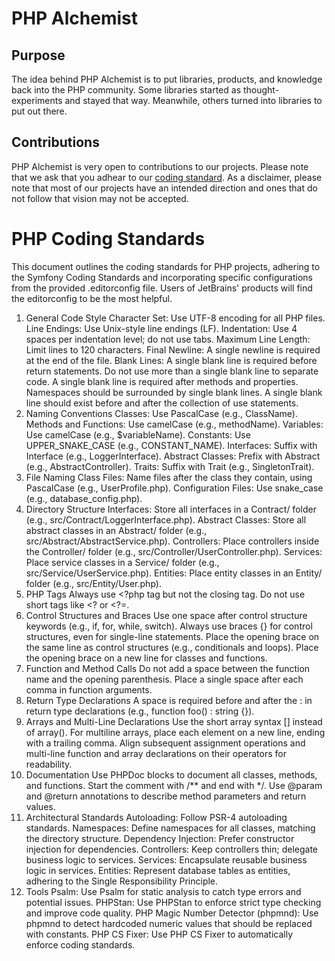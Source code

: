 # PHP Alchemist

## Purpose

The idea behind PHP Alchemist is to put libraries, products, and 
knowledge back into the PHP community. Some libraries started 
as thought-experiments and stayed that way.  Meanwhile, others turned
into libraries to put out there.


## Contributions

PHP Alchemist is very open to contributions to our projects. 
Please note that we ask that you adhear to our [coding standard](#php-coding-standard). 
As a disclaimer, please note that most of our projects have an intended direction
and ones that do not follow that vision may not be accepted.

# PHP Coding Standards
This document outlines the coding standards for PHP projects, adhering to the Symfony Coding Standards and incorporating specific configurations from the provided .editorconfig file. Users of JetBrains' products will find the editorconfig to be the most helpful.

1. General Code Style
   Character Set: Use UTF-8 encoding for all PHP files.
   Line Endings: Use Unix-style line endings (LF).
   Indentation: Use 4 spaces per indentation level; do not use tabs.
   Maximum Line Length: Limit lines to 120 characters.
   Final Newline: A single newline is required at the end of the file.
   Blank Lines:
   A single blank line is required before return statements.
   Do not use more than a single blank line to separate code.
   A single blank line is required after methods and properties.
   Namespaces should be surrounded by single blank lines.
   A single blank line should exist before and after the collection of use statements.
2. Naming Conventions
   Classes: Use PascalCase (e.g., ClassName).
   Methods and Functions: Use camelCase (e.g., methodName).
   Variables: Use camelCase (e.g., $variableName).
   Constants: Use UPPER_SNAKE_CASE (e.g., CONSTANT_NAME).
   Interfaces: Suffix with Interface (e.g., LoggerInterface).
   Abstract Classes: Prefix with Abstract (e.g., AbstractController).
   Traits: Suffix with Trait (e.g., SingletonTrait).
3. File Naming
   Class Files: Name files after the class they contain, using PascalCase (e.g., UserProfile.php).
   Configuration Files: Use snake_case (e.g., database_config.php).
4. Directory Structure
   Interfaces: Store all interfaces in a Contract/ folder (e.g., src/Contract/LoggerInterface.php).
   Abstract Classes: Store all abstract classes in an Abstract/ folder (e.g., src/Abstract/AbstractService.php).
   Controllers: Place controllers inside the Controller/ folder (e.g., src/Controller/UserController.php).
   Services: Place service classes in a Service/ folder (e.g., src/Service/UserService.php).
   Entities: Place entity classes in an Entity/ folder (e.g., src/Entity/User.php).
5. PHP Tags
   Always use <?php tag but not the closing tag.
   Do not use short tags like <? or <?=.
6. Control Structures and Braces
   Use one space after control structure keywords (e.g., if, for, while, switch).
   Always use braces {} for control structures, even for single-line statements.
   Place the opening brace on the same line as control structures (e.g., conditionals and loops).
   Place the opening brace on a new line for classes and functions.
7. Function and Method Calls
   Do not add a space between the function name and the opening parenthesis.
   Place a single space after each comma in function arguments.
8. Return Type Declarations
   A space is required before and after the : in return type declarations (e.g., function foo() : string {}).
9. Arrays and Multi-Line Declarations
   Use the short array syntax [] instead of array().
   For multiline arrays, place each element on a new line, ending with a trailing comma.
   Align subsequent assignment operations and multi-line function and array declarations on their operators for readability.
10. Documentation
    Use PHPDoc blocks to document all classes, methods, and functions.
    Start the comment with /** and end with */.
    Use @param and @return annotations to describe method parameters and return values.
11. Architectural Standards
    Autoloading: Follow PSR-4 autoloading standards.
    Namespaces: Define namespaces for all classes, matching the directory structure.
    Dependency Injection: Prefer constructor injection for dependencies.
    Controllers: Keep controllers thin; delegate business logic to services.
    Services: Encapsulate reusable business logic in services.
    Entities: Represent database tables as entities, adhering to the Single Responsibility Principle.
12. Tools
    Psalm: Use Psalm for static analysis to catch type errors and potential issues.
    PHPStan: Use PHPStan to enforce strict type checking and improve code quality.
    PHP Magic Number Detector (phpmnd): Use phpmnd to detect hardcoded numeric values that should be replaced with constants.
    PHP CS Fixer: Use PHP CS Fixer to automatically enforce coding standards.